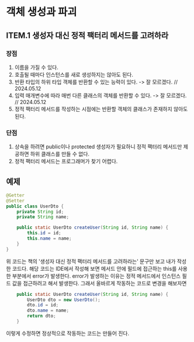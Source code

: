 # 객체 생성과 파괴

## ITEM.1 생성자 대신 정적 팩터리 메서드를 고려하라

### 장점
1. 이름을 가질 수 있다.
2. 호출될 때마다 인스턴스를 새로 생성하지는 않아도 된다.
3. 반환 타입의 하위 타입 객체를 반환할 수 있는 능력이 있다. -> 잘 모르겠다. // 2024.05.12
4. 입력 매개변수에 따라 매번 다른 클래스의 객체를 반환할 수 있다. -> 잘 모르겠다. // 2024.05.12
5. 정적 팩터리 메서드를 작성하는 시점에는 반환할 객체의 클래스가 존재하지 않아도 된다.

### 단점

1. 상속을 하려면 public이나 protected 생성자가 필요하니 정적 팩터리 메서드만 제공하면 하위 클래스를 만들 수 없다.
2. 정적 팩터리 메서드는 프로그래머가 찾기 어렵다.

## 예제
```java
@Getter
@Setter
public class UserDto {
    private String id;
    private String name;

    public static UserDto createUser(String id, String name) {
        this.id = id;
        this.name = name;
    }
}
```
위 코드는 책의 '생성자 대신 정적 팩터리 메서드를 고려하라는' 문구만 보고 내가 작성한 코드다.
해당 코드는 IDE에서 작성해 보면 메서드 안에 필드에 접근하는 this를 사용한 부분에서 error가 발생한다.
error가 발생하는 이유는 정적 메서드에서 인스턴스 필드 값을 접근하려고 해서 발생한다. 그래서 올바르게 작동하는 코드로 변경을 해보자면

```java
    public static UserDto createUser(String id, String name) {
        UserDto dto = new UserDto();
        dto.id = id;
        dto.name = name;
        return dto;
    }
```

이렇게 수정하면 정상적으로 작동하는 코드는 만들어 진다.
